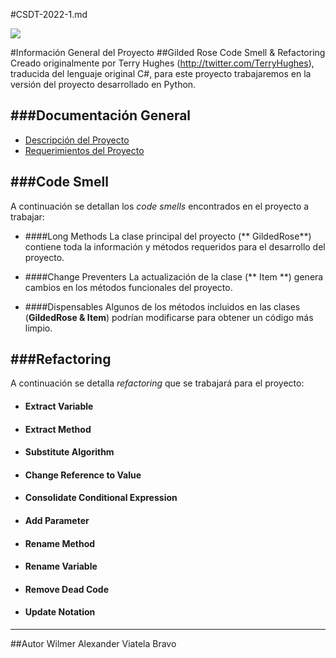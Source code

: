 #CSDT-2022-1.md

![](https://escuelaing.s3.amazonaws.com/staging/images/logo-ecijg.width-380.png)


#Información General del Proyecto
##Gilded Rose Code Smell & Refactoring
Creado originalmente por Terry Hughes (http://twitter.com/TerryHughes), traducida del lenguaje original C#, para este proyecto trabajaremos en la versión del proyecto desarrollado en Python.

###Documentación General
------------
* [Descripción del Proyecto](http://iamnotmyself.com/2011/02/14/refactor-this-the-gilded-rose-kata/)
* [Requerimientos del Proyecto](https://github.com/alexviatela/GildedRose-Refactoring-Kata/blob/develop_code_refactoring/GildedRoseRequirements_es.md "Requerimientos del Proyecto")

###Code Smell
-------------
A continuación se detallan los *code smells* encontrados en el proyecto a trabajar:

* ####Long Methods
La clase principal del proyecto (** GildedRose**)  contiene toda la información y métodos requeridos para el desarrollo del proyecto.

* ####Change Preventers
La actualización de la clase (** Item **) genera cambios en los métodos funcionales del proyecto.

* ####Dispensables
Algunos de los métodos incluidos en las clases (**GildedRose & Item**) podrían modificarse para obtener un código más limpio.

###Refactoring
-------------
A continuación se detalla *refactoring* que se trabajará para el proyecto:

* #### Extract Variable
* #### Extract Method
* #### Substitute Algorithm
* #### Change Reference to Value
* #### Consolidate Conditional Expression
* #### Add Parameter
* #### Rename Method
* #### Rename Variable
* #### Remove Dead Code
* #### Update Notation


------------



##Autor
Wilmer Alexander Viatela Bravo

